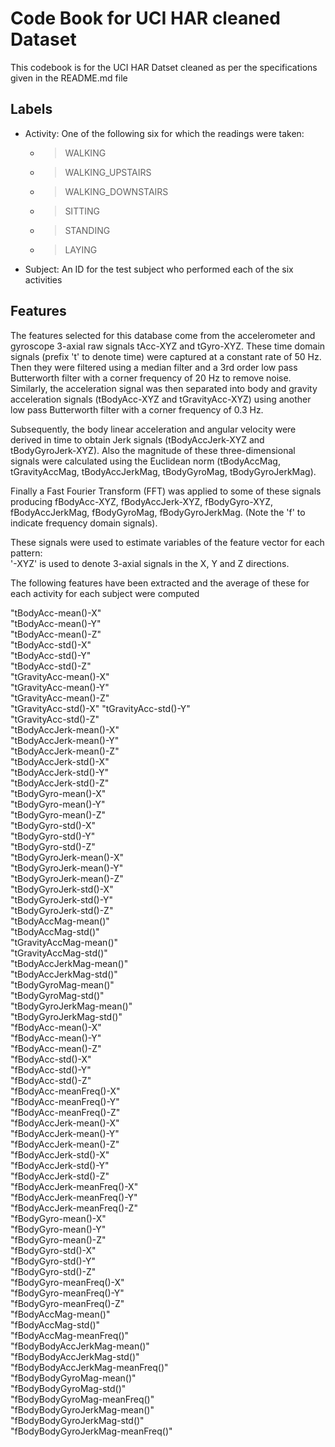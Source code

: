 # Code Book for UCI HAR cleaned Dataset
This codebook is for the UCI HAR Datset cleaned as per the specifications given in the README.md file

## Labels

- Activity: One of the following six for which the readings were taken:
  - >WALKING
  - >WALKING_UPSTAIRS
  - >WALKING_DOWNSTAIRS
  - >SITTING
  - >STANDING
  - >LAYING
- Subject: An ID for the test subject who performed each of the six activities

## Features

The features selected for this database come from the accelerometer and gyroscope 3-axial raw signals tAcc-XYZ and tGyro-XYZ.
These time domain signals (prefix 't' to denote time) were captured at a constant rate of 50 Hz. Then they were filtered using a median filter and a 3rd order low pass Butterworth filter with a corner frequency of 20 Hz to remove noise. Similarly, the acceleration signal was then separated into body and gravity acceleration signals (tBodyAcc-XYZ and tGravityAcc-XYZ) using another low pass Butterworth filter with a corner frequency of 0.3 Hz. 

Subsequently, the body linear acceleration and angular velocity were derived in time to obtain Jerk signals (tBodyAccJerk-XYZ and tBodyGyroJerk-XYZ). Also the magnitude of these three-dimensional signals were calculated using the Euclidean norm (tBodyAccMag, tGravityAccMag, tBodyAccJerkMag, tBodyGyroMag, tBodyGyroJerkMag).

Finally a Fast Fourier Transform (FFT) was applied to some of these signals producing fBodyAcc-XYZ, fBodyAccJerk-XYZ, fBodyGyro-XYZ, fBodyAccJerkMag, fBodyGyroMag, fBodyGyroJerkMag. (Note the 'f' to indicate frequency domain signals). 

These signals were used to estimate variables of the feature vector for each pattern:  
'-XYZ' is used to denote 3-axial signals in the X, Y and Z directions.

The following features have been extracted and the average of these for each activity for each subject were computed

"tBodyAcc-mean()-X"                
"tBodyAcc-mean()-Y"             
"tBodyAcc-mean()-Z"                
"tBodyAcc-std()-X"              
"tBodyAcc-std()-Y"                 
"tBodyAcc-std()-Z"              
"tGravityAcc-mean()-X"             
"tGravityAcc-mean()-Y"          
"tGravityAcc-mean()-Z"             
"tGravityAcc-std()-X"
"tGravityAcc-std()-Y"              
"tGravityAcc-std()-Z"           
"tBodyAccJerk-mean()-X"            
"tBodyAccJerk-mean()-Y"         
"tBodyAccJerk-mean()-Z"            
"tBodyAccJerk-std()-X"          
"tBodyAccJerk-std()-Y"             
"tBodyAccJerk-std()-Z"          
"tBodyGyro-mean()-X"               
"tBodyGyro-mean()-Y"            
"tBodyGyro-mean()-Z"               
"tBodyGyro-std()-X"             
"tBodyGyro-std()-Y"                
"tBodyGyro-std()-Z"             
"tBodyGyroJerk-mean()-X"           
"tBodyGyroJerk-mean()-Y"        
"tBodyGyroJerk-mean()-Z"           
"tBodyGyroJerk-std()-X"         
"tBodyGyroJerk-std()-Y"            
"tBodyGyroJerk-std()-Z"         
"tBodyAccMag-mean()"               
"tBodyAccMag-std()"             
"tGravityAccMag-mean()"            
"tGravityAccMag-std()"          
"tBodyAccJerkMag-mean()"           
"tBodyAccJerkMag-std()"         
"tBodyGyroMag-mean()"              
"tBodyGyroMag-std()"            
"tBodyGyroJerkMag-mean()"          
"tBodyGyroJerkMag-std()"        
"fBodyAcc-mean()-X"                
"fBodyAcc-mean()-Y"             
"fBodyAcc-mean()-Z"                
"fBodyAcc-std()-X"              
"fBodyAcc-std()-Y"                 
"fBodyAcc-std()-Z"              
"fBodyAcc-meanFreq()-X"            
"fBodyAcc-meanFreq()-Y"         
"fBodyAcc-meanFreq()-Z"            
"fBodyAccJerk-mean()-X"         
"fBodyAccJerk-mean()-Y"            
"fBodyAccJerk-mean()-Z"         
"fBodyAccJerk-std()-X"             
"fBodyAccJerk-std()-Y"          
"fBodyAccJerk-std()-Z"             
"fBodyAccJerk-meanFreq()-X"     
"fBodyAccJerk-meanFreq()-Y"        
"fBodyAccJerk-meanFreq()-Z"     
"fBodyGyro-mean()-X"               
"fBodyGyro-mean()-Y"            
"fBodyGyro-mean()-Z"               
"fBodyGyro-std()-X"             
"fBodyGyro-std()-Y"                
"fBodyGyro-std()-Z"             
"fBodyGyro-meanFreq()-X"           
"fBodyGyro-meanFreq()-Y"       
"fBodyGyro-meanFreq()-Z"           
"fBodyAccMag-mean()"            
"fBodyAccMag-std()"                
"fBodyAccMag-meanFreq()"        
"fBodyBodyAccJerkMag-mean()"       
"fBodyBodyAccJerkMag-std()"     
"fBodyBodyAccJerkMag-meanFreq()"   
"fBodyBodyGyroMag-mean()"       
"fBodyBodyGyroMag-std()"           
"fBodyBodyGyroMag-meanFreq()"   
"fBodyBodyGyroJerkMag-mean()"      
"fBodyBodyGyroJerkMag-std()"    
"fBodyBodyGyroJerkMag-meanFreq()"
